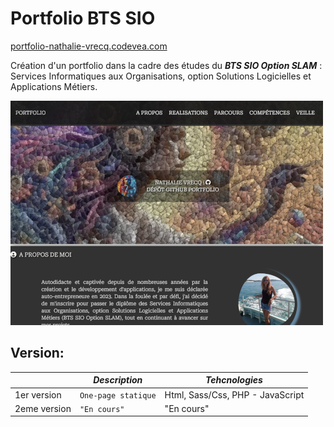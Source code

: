 
# Portfolio BTS SIO

[portfolio-nathalie-vrecq.codevea.com](https://www.portfolio-nathalie-vrecq.codevea.com/)

  

Création d'un portfolio dans la cadre des études du ***BTS SIO Option SLAM*** : Services Informatiques aux Organisations, option Solutions Logicielles et Applications Métiers.


![Copie d'ecran](pictures/portfolio-readme.webp)


## Version:

|                |*Description*|*Tehcnologies*|
|----------------|----------------|----------------|
|1er version|`One-page statique`|Html, Sass/Css, PHP - JavaScript            |
|2eme version|`"En cours"`|"En cours"|
